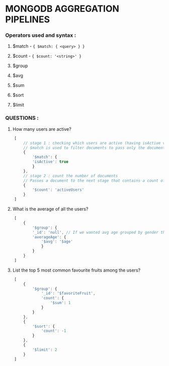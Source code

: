# MONGODB AGGREGATION PIPELINES

### Operators used and syntax : 

1. $match - `{ $match: { <query> } }`

2. $count - `{ $count: '<string>' }`

3. $group

4. $avg

5. $sum

6. $sort

7. $limit

### QUESTIONS : 

1. How many users are active?

```javascript
    [
        // stage 1 : checking which users are active (having isActive value as true)
        // $match is used to filter documents to pass only the documents that match the specified conditon(s) to the next pipeline stage
        {
            '$match': {
            'isActive': true
            }
        }, 
        // stage 2 : count the number of documents
        // Passes a document to the next stage that contains a count of the number of documents input to the stage.
        {
            '$count': 'activeUsers'
        }
    ]
```

2. What is the average of all the users?

```javascript
    [
        {
            '$group': {
            '_id': 'null', // If we wanted avg age grouped by gender then change 'null' to '$gender'
            'averageAge': {
                '$avg': '$age'
                }
            }
        }
    ]
```
3. List the top 5 most common favourite fruits among the users?

```javascript
    [
        {
            '$group': {
                '_id': '$favoriteFruit', 
                'count': {
                    '$sum': 1
                }
            }
        }, 
        {
            '$sort': {
                'count': -1
            }
        }, 
        {
            '$limit': 2
        }
    ]
```


